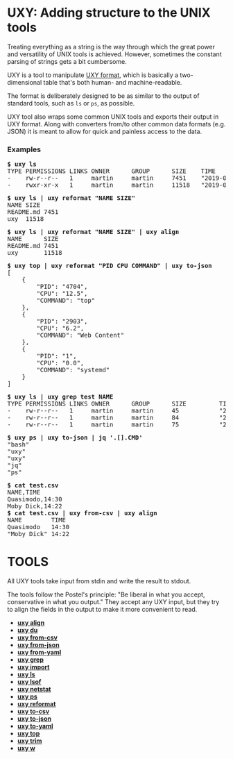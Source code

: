 # UXY: Adding structure to the UNIX tools

Treating everything as a string is the way through which the great power and
versatility of UNIX tools is achieved. However, sometimes the constant
parsing of strings gets a bit cumbersome.

UXY is a tool to manipulate [UXY format](doc/uxy-format.md), which is
basically a two-dimensional table that's both human- and machine-readable.

The format is deliberately designed to be as similar to the output of
standard tools, such as `ls` or `ps`, as possible.

UXY tool also wraps some common UNIX tools and exports their output in
UXY format. Along with converters from/to other common data formats
(e.g. JSON) it is meant to allow for quick and painless access to the data.

### Examples

<pre>
<b>$ uxy ls</b>
TYPE PERMISSIONS LINKS OWNER      GROUP      SIZE    TIME                                  NAME 
-    rw-r--r--   1     martin     martin     7451    "2019-05-19 23:35:13.552174105 +0200" README.md 
-    rwxr-xr-x   1     martin     martin     11518   "2019-05-20 04:08:36.847163604 +0200" uxy
</pre>

<pre>
<b>$ uxy ls | uxy reformat "NAME SIZE"</b>
NAME SIZE 
README.md 7451 
uxy  11518 
</pre>

<pre>
<b>$ uxy ls | uxy reformat "NAME SIZE" | uxy align</b>
NAME      SIZE
README.md 7451 
uxy       11518
</pre>

<pre>
<b>$ uxy top | uxy reformat "PID CPU COMMAND" | uxy to-json</b>
[
    {
        "PID": "4704",
        "CPU": "12.5",
        "COMMAND": "top"
    },
    {
        "PID": "2903",
        "CPU": "6.2",
        "COMMAND": "Web Content"
    },
    {
        "PID": "1",
        "CPU": "0.0",
        "COMMAND": "systemd"
    }
]
</pre>

<pre>
<b>$ uxy ls | uxy grep test NAME</b>
TYPE PERMISSIONS LINKS OWNER      GROUP      SIZE         TIME                                  NAME 
-    rw-r--r--   1     martin     martin     45           "2019-05-20 05:07:05.095066240 +0200" test.csv 
-    rw-r--r--   1     martin     martin     84           "2019-05-20 19:32:37.332820969 +0200" test.txt 
-    rw-r--r--   1     martin     martin     75           "2019-05-20 17:28:47.942511346 +0200" test.uxy
</pre>

<pre>
<b>$ uxy ps | uxy to-json | jq '.[].CMD'</b>
"bash"
"uxy"
"uxy"
"jq"
"ps"
</pre>

<pre>
<b>$ cat test.csv</b>
NAME,TIME
Quasimodo,14:30
Moby Dick,14:22
<b>$ cat test.csv | uxy from-csv | uxy align</b>
NAME        TIME
Quasimodo   14:30 
"Moby Dick" 14:22 
</pre>

# TOOLS

All UXY tools take input from stdin and write the result to stdout.

The tools follow the Postel's principle: "Be liberal in what you accept,
conservative in what you output." They accept any UXY input, but
they try to align the fields in the output to make it more convenient to read.

- **[uxy align](doc/align.md)**
- **[uxy du](doc/du.md)**
- **[uxy from-csv](doc/from-csv.md)**
- **[uxy from-json](doc/from-json.md)**
- **[uxy from-yaml](doc/from-yaml.md)**
- **[uxy grep](doc/grep.md)**
- **[uxy import](doc/import.md)**
- **[uxy ls](doc/ls.md)**
- **[uxy lsof](doc/lsof.md)**
- **[uxy netstat](doc/netstat.md)**
- **[uxy ps](doc/ps.md)**
- **[uxy reformat](doc/reformat.md)**
- **[uxy to-csv](doc/to-csv.md)**
- **[uxy to-json](doc/to-json.md)**
- **[uxy to-yaml](doc/to-yaml.md)**
- **[uxy top](doc/top.md)**
- **[uxy trim](doc/trim.md)**
- **[uxy w](doc/w.md)**

